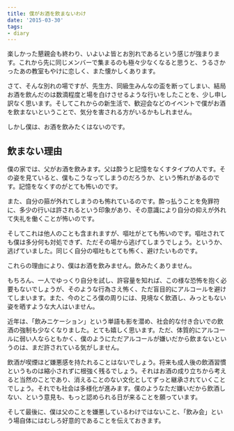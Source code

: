 ```yaml
---
title: 僕がお酒を飲まないわけ
date: '2015-03-30'
tags:
- diary
---
```


<p>
楽しかった懇親会も終わり、いよいよ皆とお別れであるという感じが強まります。これから先に同じメンバーで集まるのも極々少なくなると思うと、うるさかったあの教室もやけに恋しく、また懐かしくあります。
</p>
<p>
さて、そんな別れの場ですが、先生方、同級生みんなの盃を断ってしまい、結局お酒を飲んだのは数滴程度と場を白けさせるような行いをしたことを、少し申し訳なく思います。そしてこれからの新生活で、歓迎会などのイベントで僕がお酒を飲まないということで、気分を害される方がいるかもしれません。
</p>
<p>
しかし僕は、お酒を飲みたくはないのです。
</p>
<h2>飲まない理由</h2>
<p>
僕の家では、父がお酒を飲みます。父は酔うと記憶をなくすタイプの人です。その姿を見ていると、僕もこうなってしまうのだろうか、という怖れがあるのです。記憶をなくすのがとても怖いのです。
</p>
<p>
また、自分の箍が外れてしまうのも怖れているのです。酔っ払うことを免罪符に、多少の行いは許されるという印象があり、その意識により自分の抑えが外れて失礼を働くことが怖いのです。
</p>
<p>
そしてこれは他人のことも含まれますが、嘔吐がとても怖いのです。嘔吐されても僕は多分何も対処できず、ただその場から逃げてしまうでしょう。というか、逃げていました。同じく自分の嘔吐もとても怖く、避けたいものです。
</p>
<p>
これらの理由により、僕はお酒を飲みません。飲みたくありません。
</p>
<p>
もちろん、一人でゆっくり自分を試し、許容量を知れば、この様な恐怖を抱く必要もないでしょうが、そのような行為さえ怖く、ただ盲目的にアルコールを避けてしまいます。また、今のところ僕の周りには、見境なく飲酒し、みっともない姿を晒すような大人はいません。
</p>
<p>
近年は、「飲みニケーション」という単語も影を潜め、社会的な付き合いでの飲酒の強制も少なくなりました。とても嬉しく思います。ただ、体質的にアルコールに弱い人ならともかく、僕のようにただアルコールが嫌いだから飲まないというのは、まだ許されている気がしません。
</p>
<p>
飲酒が喫煙ほど嫌悪感を持たれることはないでしょう。将来も成人後の飲酒習慣というものは縮小されずに根強く残るでしょう。それはお酒の成り立ちから考えると当然のことであり、消えることのない文化としてずっと継承されていくことでしょう。それでも社会は多様化が進みます。僕のようなただ嫌いだから飲酒しない、という意見も、もっと認められる日が来ることを願っています。
</p>
<p>
そして最後に、僕は父のことを嫌悪しているわけではないこと、「飲み会」という場自体にはむしろ好意的であることを伝えておきます。
</p>
